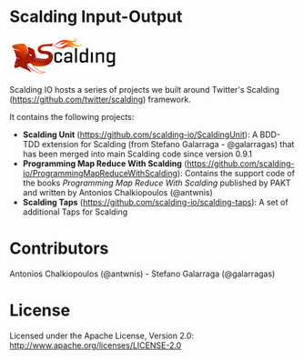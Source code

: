 Scalding Input-Output
=====================

![Scalding Logo](scalding.jpg)

Scalding IO hosts a series of projects we built around Twitter's Scalding (https://github.com/twitter/scalding) framework.

It contains the following projects:

* **Scalding Unit** (https://github.com/scalding-io/ScaldingUnit): A BDD-TDD extension for Scalding (from Stefano Galarraga - @galarragas) that has been merged into main Scalding code since version 0.9.1
* **Programming Map Reduce With Scalding** (https://github.com/scalding-io/ProgrammingMapReduceWithScalding): Contains the support code of the books *Programming Map Reduce With Scalding* published by PAKT and written by Antonios Chalkiopoulos (@antwnis)
* **Scalding Taps** (https://github.com/scalding-io/scalding-taps): A set of additional Taps for Scalding 


# Contributors

Antonios Chalkiopoulos (@antwnis) - Stefano Galarraga (@galarragas)

# License

Licensed under the Apache License, Version 2.0: http://www.apache.org/licenses/LICENSE-2.0
